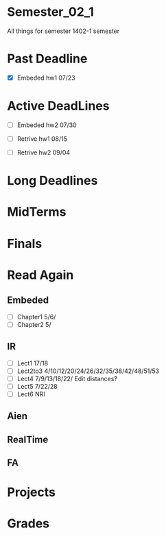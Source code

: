 # Semester_02_1
All things for semester 1402-1 semester

# Past Deadline
- [x] Embeded    hw1         07/23

# Active DeadLines
- [ ] Embeded    hw2         07/30
- [ ] Retrive    hw1         08/15
- [ ] Retrive    hw2         09/04


# Long Deadlines

# MidTerms

# Finals


# Read Again
## Embeded
- [ ] Chapter1  5/6/
- [ ] Chapter2  5/

## IR
- [ ] Lect1     17/18
- [ ] Lect2to3  4/10/12/20/24/26/32/35/38/42/48/51/53
- [ ] Lect4     7/9/13/18/22/ Edit distances?
- [ ] Lect5     7/22/28
- [ ] Lect6     NRI

## Aien

## RealTime

## FA

# Projects

# Grades